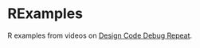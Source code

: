 # RExamples
R examples from videos on <a href = "http://youtube.com/@DesignCodeDebugRepeat">Design Code Debug Repeat</a>.
